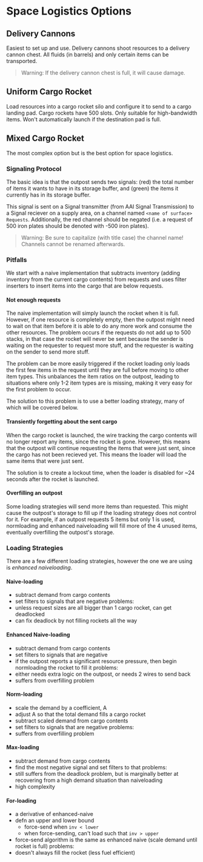 # Space Logistics Options

## Delivery Cannons

Easiest to set up and use. Delivery cannons shoot resources to a delivery cannon chest.
All fluids (in barrels) and only certain items can be transported.

> Warning: If the delivery cannon chest is full, it will cause damage.

## Uniform Cargo Rocket

Load resources into a cargo rocket silo and configure it to send to a cargo landing pad.
Cargo rockets have 500 slots.
Only suitable for high-bandwidth items. Won't automatically launch if the destination pad is full.  

## Mixed Cargo Rocket

The most complex option but is the best option for space logistics.

### Signaling Protocol

The basic idea is that the outpost sends two signals: (red) the total number of items it wants to have in
its storage buffer, and (green) the items it currently has in its storage buffer.

This signal is sent on a Signal transmitter (from AAI Signal Transmission) to a Signal reciever on a
supply area, on a channel named `<name of surface> Requests`. Additionally, the red channel
should be negated (i.e. a request of 500 iron plates should be denoted with -500 iron plates).

> Warning: Be sure to capitalize (with title case) the channel name! Channels cannot be renamed afterwards.

### Pitfalls

We start with a naive implementation that subtracts inventory (adding inventory from the current cargo contents)
from requests and uses filter inserters to insert items into the cargo that are below requests.

#### Not enough requests

The naive implementation will simply launch the rocket when it is full. However, if one resource
is completely empty, then the outpost might need to wait on that item before it is able to do any more work and
consume the other resources. The problem occurs if the requests do not add up to 500 stacks, in that case the rocket will never be sent
because the sender is waiting on the requester to request more stuff, and the requester is waiting on the
sender to send more stuff.

The problem can be more easily triggered if the rocket loading only loads the first few items in the request until they are full before
moving to other item types. This unbalances the item ratios on the outpost, leading to situations where only 1-2 item types are is missing,
making it very easy for the first problem to occur. 

The solution to this problem is to use a better loading strategy, many of which will be covered below.

#### Transiently forgetting about the sent cargo

When the cargo rocket is launched, the wire tracking the cargo contents will no longer report any items, since the
rocket is gone. However, this means that the outpost will continue requesting the items that were just sent, since
the cargo has not been recieved yet. This means the loader will load the same items that were just sent.

The solution is to create a lockout time, when the loader is disabled for ~24 seconds after the rocket is launched.

#### Overfilling an outpost

Some loading strategies will send more items than requested. This might cause the outpost's storage to fill up
if the loading strategy does not control for it. For example, if an outpost requests 5 items but only 1 is
used, normloading and enhanced naiveloading will fill more of the 4 unused items, eventually overfilling
the outpost's storage.

### Loading Strategies

There are a few different loading strategies, however the one we are using is _enhanced naiveloading_.

#### Naive-loading
- subtract demand from cargo contents
- set filters to signals that are negative
problems:
- unless request sizes are all bigger than 1 cargo rocket, can get deadlocked
- can fix deadlock by not filling rockets all the way
#### Enhanced Naive-loading
- subtract demand from cargo contents
- set filters to signals that are negative
- if the outpost reports a significant resource pressure, then begin normloading the rocket to fill it
problems:
- either needs extra logic on the outpost, or needs 2 wires to send back
- suffers from overfilling problem
#### Norm-loading
- scale the demand by a coefficient, A
- adjust A so that the total demand fills a cargo rocket
- subtract scaled demand from cargo contents
- set filters to signals that are negative
problems:
- suffers from overfilling problem
#### Max-loading
- subtract demand from cargo contents
- find the most negative signal and set filters to that
problems:
- still suffers from the deadlock problem, but is marginally better at recovering from a high demand situation than naiveloading
- high complexity
#### For-loading
- a derivative of enhanced-naive
- defn an upper and lower bound
  - force-send when `inv < lower`
  - when force-sending, can't load such that `inv > upper`
- force-send algorithm is the same as enhanced naive (scale demand until rocket is full)
problems:
- doesn't always fill the rocket (less fuel efficient)